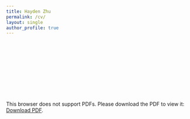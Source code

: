 ```yaml
---
title: Hayden Zhu
permalink: /cv/
layout: single
author_profile: true
---
```


<object data="https://haydenz.github.io/assets/media/cv/haydenz-cv.pdf" type="application/pdf" width="1000px" height="1200px">
    <embed src="https://haydenz.github.io/assets/media/cv/haydenz-cv.pdf">
        <p>This browser does not support PDFs. Please download the PDF to view it: <a href="https://haydenz.github.io/assets/media/cv/haydenz-cv.pdf">Download PDF</a>.</p>
    </embed>
</object>